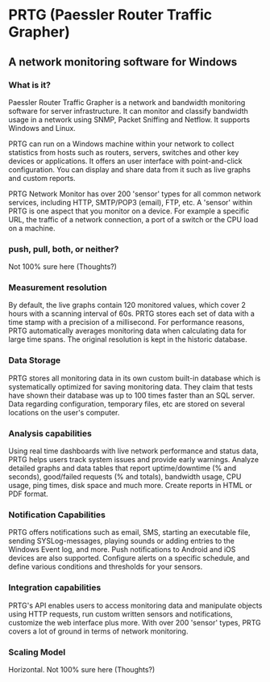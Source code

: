 # PRTG (Paessler Router Traffic Grapher)

## A network monitoring software for Windows

### What is it? 
Paessler Router Traffic Grapher is a network and bandwidth monitoring software for server infrastructure. It can monitor and classify bandwidth usage in a network using SNMP, Packet Sniffing and Netflow. It supports Windows and Linux.

PRTG can run on a Windows machine within your network to collect statistics from hosts such as routers, servers, switches and other key devices or applications. It offers an user interface with point-and-click configuration. You can display and share data from it such as live graphs and custom reports. 

PRTG Network Monitor has over 200 'sensor' types for all common network services, including HTTP, SMTP/POP3 (email), FTP, etc. A 'sensor' within PRTG is one aspect that you monitor on a device. For example a specific URL, the traffic of a network connection, a port of a switch or the CPU load on a machine.

### push, pull, both, or neither?

Not 100% sure here (Thoughts?)

### Measurement resolution 

By default, the live graphs contain 120 monitored values, which cover 2 hours with a scanning interval of 60s.
PRTG stores each set of data with a time stamp with a precision of a millisecond. For performance reasons, PRTG automatically averages monitoring data when calculating data for large time spans. The original resolution is kept in the historic database. 

### Data Storage 

PRTG stores all monitoring data in its own custom built-in database which is systematically optimized for saving monitoring data. They claim that tests have shown their database was up to 100 times faster than an SQL server. Data regarding configuration, temporary files, etc are stored on several locations on the user's computer.

### Analysis capabilities

Using real time dashboards with live network performance and status data, PRTG helps users track system issues and provide early warnings. Analyze detailed graphs and data tables that report uptime/downtime (% and seconds), good/failed requests (% and totals), bandwidth usage, CPU usage, ping times, disk space and much more. Create reports in HTML or PDF format.

### Notification Capabilities

PRTG offers notifications such as email, SMS, starting an executable file, sending SYSLog-messages, playing sounds or adding entries to the Windows Event log, and more. Push notifications to Android and iOS devices are also supported. Configure alerts on a specific schedule, and define various conditions and thresholds for your sensors.

### Integration capabilities

PRTG's API enables users to access monitoring data and manipulate objects using HTTP requests, run custom written sensors and notifications, customize the web interface plus more. With over 200 'sensor' types, PRTG covers a lot of ground in terms of network monitoring.

### Scaling Model

Horizontal. Not 100% sure here (Thoughts?)
